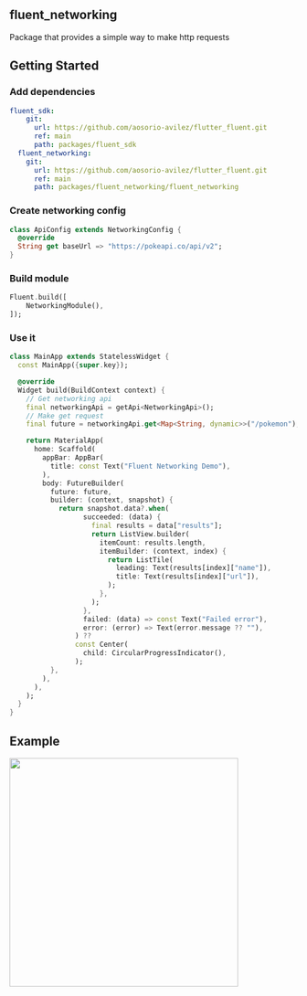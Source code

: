 ## fluent_networking
Package that provides a simple way to make http requests

## Getting Started

### Add dependencies

```yaml
fluent_sdk:
    git:
      url: https://github.com/aosorio-avilez/flutter_fluent.git
      ref: main
      path: packages/fluent_sdk
  fluent_networking:
    git:
      url: https://github.com/aosorio-avilez/flutter_fluent.git
      ref: main
      path: packages/fluent_networking/fluent_networking
```

### Create networking config

```dart
class ApiConfig extends NetworkingConfig {
  @override
  String get baseUrl => "https://pokeapi.co/api/v2";
}
```

### Build module

```dart
Fluent.build([
    NetworkingModule(),
]);
```

### Use it
```dart
class MainApp extends StatelessWidget {
  const MainApp({super.key});

  @override
  Widget build(BuildContext context) {
    // Get networking api
    final networkingApi = getApi<NetworkingApi>();
    // Make get request
    final future = networkingApi.get<Map<String, dynamic>>("/pokemon");

    return MaterialApp(
      home: Scaffold(
        appBar: AppBar(
          title: const Text("Fluent Networking Demo"),
        ),
        body: FutureBuilder(
          future: future,
          builder: (context, snapshot) {
            return snapshot.data?.when(
                  succeeded: (data) {
                    final results = data["results"];
                    return ListView.builder(
                      itemCount: results.length,
                      itemBuilder: (context, index) {
                        return ListTile(
                          leading: Text(results[index]["name"]),
                          title: Text(results[index]["url"]),
                        );
                      },
                    );
                  },
                  failed: (data) => const Text("Failed error"),
                  error: (error) => Text(error.message ?? ""),
                ) ??
                const Center(
                  child: CircularProgressIndicator(),
                );
          },
        ),
      ),
    );
  }
}
```

## Example

<img src="https://raw.githubusercontent.com/aosorio-avilez/flutter_fluent/main/resources/fluent_networking_example.png" width="400" />